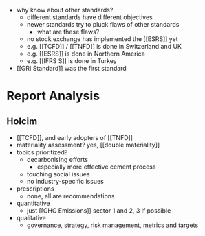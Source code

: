 - why know about other standards?
	- different standards have different objectives
	- newer standards try to pluck flaws of other standards
		- what are these flaws?
	- no stock exchange has implemented the [[ESRS]] yet
	- e.g. [[TCFD]] / [[TNFD]] is done in Switzerland and UK
	- e.g. [[ESRS]] is done in Northern America 
	- e.g. [[IFRS S]] is done in Turkey 
- [[GRI Standard]] was the first standard

# Report Analysis
## Holcim
- [[TCFD]], and early adopters of [[TNFD]]
- materiality assessment? yes, [[double materiality]]
- topics prioritized? 
	- decarbonising efforts
		- especially more effective cement process
	- touching social issues
	- no industry-specific issues
- prescriptions
	- none, all are recommendations
- quantitative 
	- just [[GHG Emissions]] sector 1 and 2, 3 if possible
- qualitative 
	- governance, strategy, risk management, metrics and targets